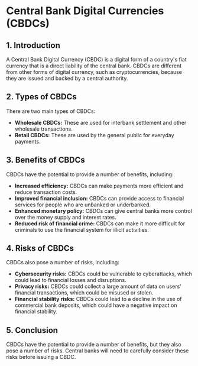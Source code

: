 # Central Bank Digital Currencies (CBDCs)

## 1. Introduction

A Central Bank Digital Currency (CBDC) is a digital form of a country's fiat currency that is a direct liability of the central bank. CBDCs are different from other forms of digital currency, such as cryptocurrencies, because they are issued and backed by a central authority.

## 2. Types of CBDCs

There are two main types of CBDCs:

*   **Wholesale CBDCs:** These are used for interbank settlement and other wholesale transactions.
*   **Retail CBDCs:** These are used by the general public for everyday payments.

## 3. Benefits of CBDCs

CBDCs have the potential to provide a number of benefits, including:

*   **Increased efficiency:** CBDCs can make payments more efficient and reduce transaction costs.
*   **Improved financial inclusion:** CBDCs can provide access to financial services for people who are unbanked or underbanked.
*   **Enhanced monetary policy:** CBDCs can give central banks more control over the money supply and interest rates.
*   **Reduced risk of financial crime:** CBDCs can make it more difficult for criminals to use the financial system for illicit activities.

## 4. Risks of CBDCs

CBDCs also pose a number of risks, including:

*   **Cybersecurity risks:** CBDCs could be vulnerable to cyberattacks, which could lead to financial losses and disruptions.
*   **Privacy risks:** CBDCs could collect a large amount of data on users' financial transactions, which could be misused or stolen.
*   **Financial stability risks:** CBDCs could lead to a decline in the use of commercial bank deposits, which could have a negative impact on financial stability.

## 5. Conclusion

CBDCs have the potential to provide a number of benefits, but they also pose a number of risks. Central banks will need to carefully consider these risks before issuing a CBDC.
